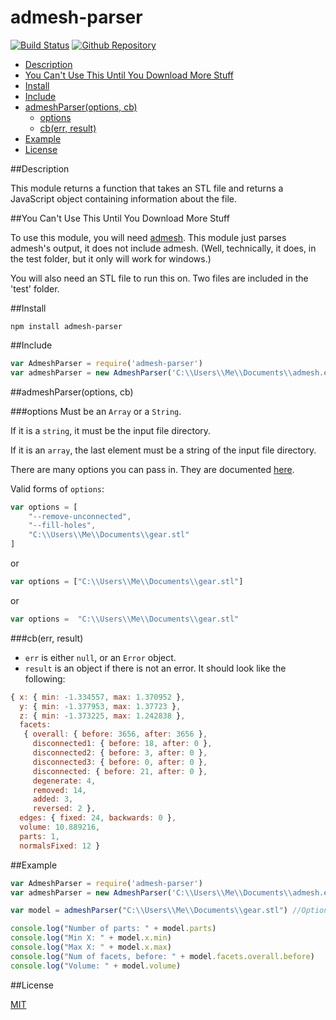 ﻿admesh-parser
=============

[![Build Status](https://travis-ci.org/ArtskydJ/admesh-parser.svg?branch=master)](https://travis-ci.org/ArtskydJ/admesh-parser)
[![Github Repository](http://img.shields.io/badge/Repository-Github-brightgreen.svg)](https://github.com/ArtskydJ/admesh-parser)

- [Description](#description)
- [You Can't Use This Until You Download More Stuff](#you-cant-use-this-until-you-download-more-stuff)
- [Install](#install)
- [Include](#include)
- [admeshParser(options, cb)](#admeshparseroptions-cb)
	- [options](#options)
	- [cb(err, result)](#cberr-result)
- [Example](#example)
- [License](#license)

##Description

This module returns a function that takes an STL file and returns a JavaScript object containing information about the file. 

##You Can't Use This Until You Download More Stuff

To use this module, you will need [admesh](https://sites.google.com/a/varlog.com/www/admesh-htm). This module just parses admesh's output, it does not include admesh. (Well, technically, it does, in the test folder, but it only will work for windows.)

You will also need an STL file to run this on. Two files are included in the 'test' folder.

##Install

	npm install admesh-parser

##Include

```js
var AdmeshParser = require('admesh-parser')
var admeshParser = new AdmeshParser('C:\\Users\\Me\\Documents\\admesh.exe') //Admesh Directory (spaces allowed)
```

##admeshParser(options, cb)

###options
Must be an `Array` or a `String`.

If it is a `string`, it must be the input file directory.

If it is an `array`, the last element must be a string of the input file directory.

There are many options you can pass in. They are documented [here](http://www.varlog.com/admesh-htm/ADMESH_DOC.TXT?attredirects=0).

Valid forms of `options`:

```js
var options = [
	"--remove-unconnected",
	"--fill-holes",
	"C:\\Users\\Me\\Documents\\gear.stl"
]
```
or
```js
var options = ["C:\\Users\\Me\\Documents\\gear.stl"]
```
or
```js
var options =  "C:\\Users\\Me\\Documents\\gear.stl"
```

###cb(err, result)

- `err` is either `null`, or an `Error` object.
- `result` is an object if there is not an error. It should look like the following:

```js
{ x: { min: -1.334557, max: 1.370952 },
  y: { min: -1.377953, max: 1.37723 },
  z: { min: -1.373225, max: 1.242838 },
  facets: 
   { overall: { before: 3656, after: 3656 },
     disconnected1: { before: 18, after: 0 },
     disconnected2: { before: 3, after: 0 },
     disconnected3: { before: 0, after: 0 },
     disconnected: { before: 21, after: 0 },
     degenerate: 4,
     removed: 14,
     added: 3,
     reversed: 2 },
  edges: { fixed: 24, backwards: 0 },
  volume: 10.889216,
  parts: 1,
  normalsFixed: 12 }
```

##Example

```js
var AdmeshParser = require('admesh-parser')
var admeshParser = new AdmeshParser('C:\\Users\\Me\\Documents\\admesh.exe') //Admesh Directory

var model = admeshParser("C:\\Users\\Me\\Documents\\gear.stl") //Options (model dir)

console.log("Number of parts: " + model.parts)
console.log("Min X: " + model.x.min)
console.log("Max X: " + model.x.max)
console.log("Num of facets, before: " + model.facets.overall.before)
console.log("Volume: " + model.volume)
```

##License

[MIT](http://opensource.org/licenses/MIT)

